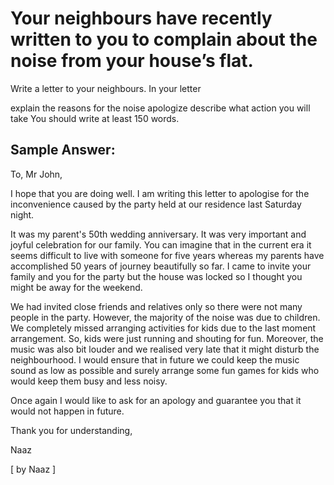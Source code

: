 # Your neighbours have recently written to you to complain about the noise from your house’s flat.

Write a letter to your neighbours. In your letter


 
explain the reasons for the noise
apologize
describe what action you will take
You should write at least 150 words.

 

## Sample Answer:

To,
Mr John,

I hope that you are doing well. I am writing this letter to apologise for the inconvenience caused by the party held at our residence last Saturday night.

It was my parent's 50th wedding anniversary. It was very important and joyful celebration for our family. You can imagine that in the current era it seems difficult to live with someone for five years whereas my parents have accomplished 50 years of journey beautifully so far. I came to invite your family and you for the party but the house was locked so I thought you might be away for the weekend.

We had invited close friends and relatives only so there were not many people in the party. However, the majority of the noise was due to children. We completely missed arranging activities for kids due to the last moment arrangement. So, kids were just running and shouting for fun. Moreover, the music was also bit louder and we realised very late that it might disturb the neighbourhood. I would ensure that in future we could keep the music sound as low as possible and surely arrange some fun games for kids who would keep them busy and less noisy.

Once again I would like to ask for an apology and guarantee you that it would not happen in future.

Thank you for understanding,

Naaz

[ by Naaz ] 